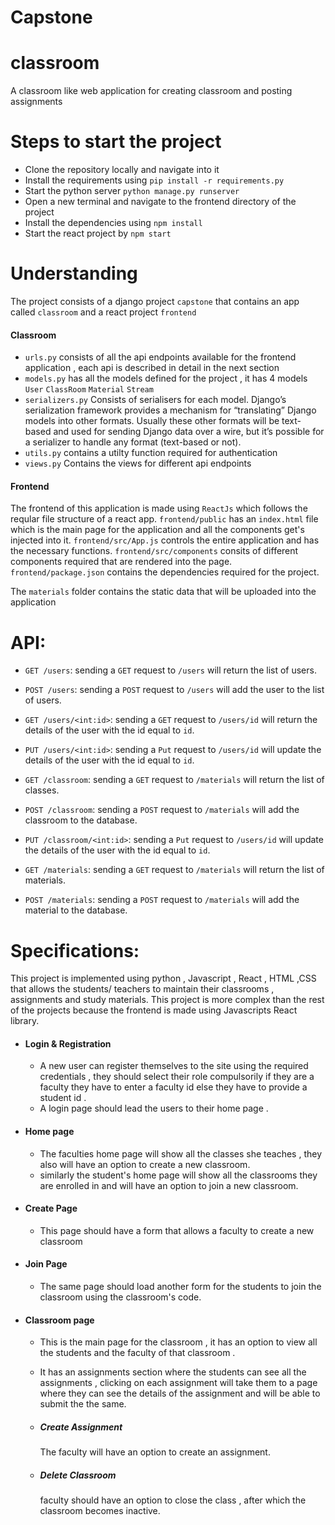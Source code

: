 # Capstone

# classroom
A classroom like web application for creating classroom and posting assignments


# Steps to start the project
- Clone the repository locally and navigate into it
- Install the requirements using `pip install -r requirements.py` 
- Start the python server `python manage.py runserver`
- Open a new terminal and navigate to the frontend directory of the project
- Install the dependencies using `npm install`
- Start the react project by `npm start`

# Understanding 

The project consists of a django project `capstone` that contains an app called `classroom` and a react project `frontend` 

#### Classroom 
- `urls.py` consists of all the api endpoints available for the frontend application , each api is described in detail in the next section
- `models.py` has all the models defined for the project , it has 4 models `User` `ClassRoom` `Material` `Stream`
- `serializers.py` Consists of serialisers for each model. Django’s serialization framework provides a mechanism for “translating” Django models into other formats. Usually these other formats will be text-based and used for sending Django data over a wire, but it’s possible for a serializer to handle any format (text-based or not).
- `utils.py` contains a utilty function required for authentication
- `views.py` Contains the views for different api endpoints


#### Frontend
The frontend of this application is made using `ReactJs` which follows the reqular file structure of a react app. `frontend/public` has an `index.html` file which is the main page for the application and all the components get's injected into it. 
`frontend/src/App.js` controls the entire application and has the necessary functions. `frontend/src/components` consits of different components required that are rendered into the page. 
`frontend/package.json` contains the dependencies required for the project. 

The `materials` folder contains the static data that will be uploaded into the application

# API:
- `GET /users`: sending a `GET` request to  `/users` will return the list of users.
- `POST /users`: sending a `POST` request to  `/users` will add the user to the list of users.

- `GET /users/<int:id>`: sending a `GET` request to  `/users/id` will return the details of the user with the id equal to `id`.

- `PUT /users/<int:id>`: sending a `Put` request to  `/users/id` will update the details of the user with the id equal to `id`.

- `GET /classroom`: sending a `GET` request to  `/materials` will return  the list of classes.

- `POST /classroom`: sending a `POST` request to  `/materials` will add the classroom to the database.

- `PUT /classroom/<int:id>`: sending a `Put` request to  `/users/id` will update the details of the user with the id equal to `id`.

- `GET /materials`: sending a `GET` request to  `/materials` will return  the list of materials.

- `POST /materials`: sending a `POST` request to  `/materials` will add the material to the database.


# Specifications:

This project is implemented using python , Javascript , React , HTML ,CSS  that allows the students/ teachers to maintain their classrooms , assignments and study materials. This project is more complex than the rest of the projects because the frontend is made using Javascripts React library.

- #### Login & Registration
    - A new user can register themselves to the site using the required credentials , they should select their role compulsorily if they are a faculty they have to enter a faculty id else they have to provide a student id . 
    - A login page should lead the users to their home page . 

- #### Home page
    - The faculties home page will show all the classes she teaches , they also will have an option to create a new classroom.
    - similarly the student's home page will show all the classrooms they are enrolled in and will have an option to join a new classroom. 
	
- #### Create Page
    - This page should have a form that allows a faculty to create a new classroom 

- #### Join Page
    - The same page should load another form for the students to join the classroom using the classroom's code.

- #### Classroom page
    - This is the main page for the classroom , it has an option to view all the students and the faculty of that classroom .
    - It has an assignments section where the students can see all the assignments , clicking on each assignment will take them to a page where they can see the details of the assignment and will be able to submit the the same.
    - ##### Create Assignment
        The faculty will have an option to create an assignment.
   
    - ##### Delete Classroom 
        faculty should have an option to close the class , after which the classroom becomes inactive.
    